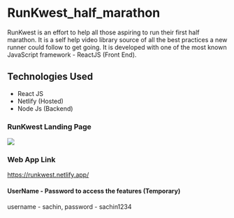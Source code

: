 # RunKwest_half_marathon

RunKwest is an effort to help all those aspiring to run their first half marathon. It is a self help video library source of all the best practices a new runner could follow to get going. It is developed with one of the most known JavaScript framework - ReactJS (Front End).

## Technologies Used
  * React JS
  * Netlify (Hosted)
  * Node Js (Backend)

### RunKwest Landing Page
![](https://media.giphy.com/media/HcDFLzkYHamKDtVv5o/giphy.gif)

### Web App Link
https://runkwest.netlify.app/

#### UserName - Password to access the features (Temporary)
username - sachin,
password - sachin1234
